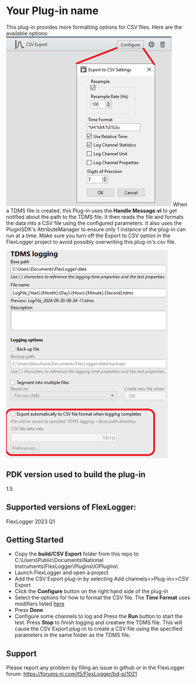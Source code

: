 # Your Plug-in name

This plug-in provides more formatting options for CSV files. Here are the available options:
![CSV Format Options](./Configure.png)
When a TDMS file is created, this Plug-in uses the **Handle Message.vi** to get notified about the path to the TDMS file. It then reads the file and formats the data into a CSV file using the configured parameters.
It also uses the PluginSDK's AttributeManager to ensure only 1 instance of the plug-in can run at a time.
Make sure you turn off the Export to CSV option in the FlexLogger project to avoid possibly overwriting this plug-in's csv file.

![Built-in CSV option](./CsvExport.png)


## PDK version used to build the plug-in
1.5

## Supported versions of FlexLogger:
FlexLogger 2023 Q1

## Getting Started
- Copy the **build/CSV Export** folder from this repo to C:\Users\Public\Documents\National Instruments\FlexLogger\Plugins\IOPlugins\
- Launch FlexLogger and open a project
- Add the CSV Export plug-in by selecting Add channels>>Plug-in>>CSV Export
- Click the **Configure** button on the right hand side of the plug-in
- Select the options for how to format the CSV file. The **Time Format** uses modifiers listed [here](https://www.ni.com/docs/en-US/bundle/labview-api-ref/page/vi-lib/string/format-codes-for-the-time-format-string.html)
- Press **Done**
- Configure some channels to log and Press the **Run** button to start the test. Press **Stop** to finish logging and creatwe the TDMS file. This will cause the CSV Export plug-in to create a CSV file using the specified parameters in the same folder as the TDMS file.

## Support
Please report any problem by filing an issue in github or in the FlexLogger forum:
https://forums.ni.com/t5/FlexLogger/bd-p/1021
